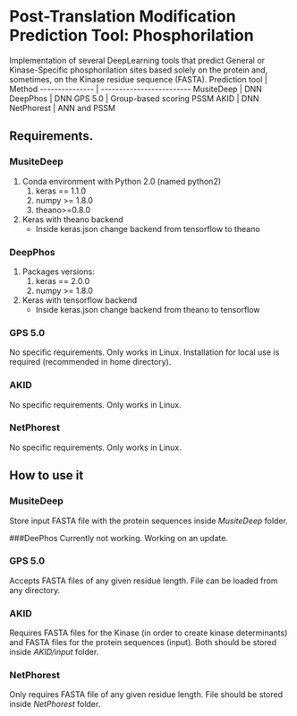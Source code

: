 # Post-Translation Modification Prediction Tool: Phosphorilation
Implementation of several DeepLearning tools that predict General or Kinase-Specific phosphorilation sites based solely on the protein and, sometimes, on the Kinase residue sequence (FASTA).
Prediction tool | Method
--------------- | -------------------------
MusiteDeep      | DNN
DeepPhos        | DNN
GPS 5.0         | Group-based scoring PSSM
AKID            | DNN
NetPhorest      | ANN and PSSM

## Requirements.
### MusiteDeep
1. Conda environment with Python 2.0 (named python2)
    1. keras == 1.1.0
    2. numpy >= 1.8.0
    3. theano>=0.8.0
2. Keras with theano backend
    - Inside keras.json change backend from tensorflow to theano

### DeepPhos
1. Packages versions:
    1. keras == 2.0.0
    2. numpy >= 1.8.0
3. Keras with tensorflow backend
   - Inside keras.json change backend from theano to tensorflow

### GPS 5.0
No specific requirements. Only works in Linux.
Installation for local use is required (recommended in home directory).

### AKID
No specific requirements. Only works in Linux.

### NetPhorest
No specific requirements. Only works in Linux.

## How to use it
### MusiteDeep
Store input FASTA file with the protein sequences inside *MusiteDeep* folder.

###DeePhos
Currently not working. Working on an update.

### GPS 5.0
Accepts FASTA files of any given residue length. File can be loaded from any directory.

### AKID
Requires FASTA files for the Kinase (in order to create kinase determinants) and FASTA files for the protein sequences (input).
Both should be stored inside *AKID/input* folder.

### NetPhorest
Only requires FASTA file of any given residue length. File should be stored inside *NetPhorest* folder.
